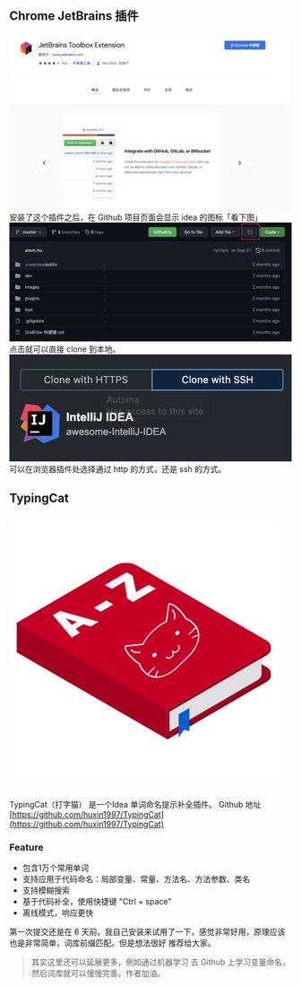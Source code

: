 
## Chrome JetBrains 插件

![image.png](./images/plugins/c00f93ed2f74d638f5436be9a0b13925.png)<br />安装了这个插件之后，在 Github 项目页面会显示 idea 的图标「看下图」<br />![image.png](./images/plugins/767259f14f69f94e4ab5a3ceef992109.png)<br />点击就可以直接 clone 到本地。<br />![image.png](./images/plugins/8bd26ac9fe505b2ed484983de7879585.png)<br />可以在浏览器插件处选择通过 http 的方式，还是 ssh 的方式。

## 

## TypingCat
###  ![image.png](./images/plugins/a883c3cd977c78750799b608420886cb.png)
TypingCat（打字猫） 是一个Idea 单词命名提示补全插件。 Github 地址 [https://github.com/huxin1997/TypingCat](https://github.com/huxin1997/TypingCat)
### Feature

- 包含1万个常用单词
- 支持应用于代码命名：局部变量、常量、方法名、方法参数、类名
- 支持模糊搜索
- 基于代码补全，使用快捷键 "Ctrl + space"
- 离线模式，响应更快

第一次提交还是在 6 天前。我自己安装来试用了一下，感觉非常好用，原理应该也是非常简单，词库前缀匹配。但是想法很好 推荐给大家。

> 其实这里还可以延展更多，例如通过机器学习 去 Github 上学习变量命名，然后词库就可以慢慢完善。作者加油。
